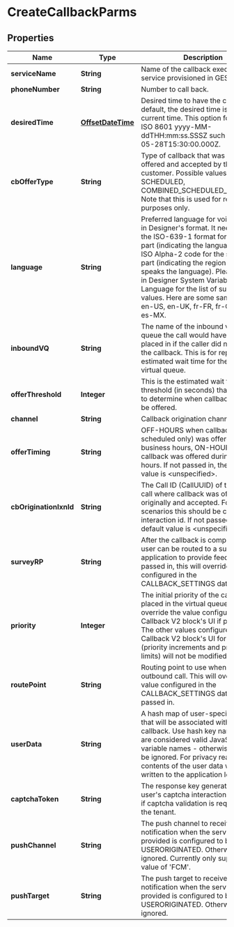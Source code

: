 # CreateCallbackParms

## Properties
Name | Type | Description | Notes
------------ | ------------- | ------------- | -------------
**serviceName** | **String** | Name of the callback execution service provisioned in GES. | 
**phoneNumber** | **String** | Number to call back. | 
**desiredTime** | [**OffsetDateTime**](OffsetDateTime.md) | Desired time to have the callback. By default, the desired time is the current time. This option format is ISO 8601 yyyy-MM-ddTHH:mm:ss.SSSZ such as 2013-05-28T15:30:00.000Z. |  [optional]
**cbOfferType** | **String** | Type of callback that was originally offered and accepted by the customer. Possible values are ASAP, SCHEDULED, COMBINED_SCHEDULED_AND_ASAP. Note that this is used for reporting purposes only. |  [optional]
**language** | **String** | Preferred language for voice prompts in Designer&#x27;s format. It needs to be in the ISO-639-1 format for the first part (indicating the language) and the ISO Alpha-2 code for the second part (indicating the region which speaks the language). Please check in Designer System Variables under Language for the list of supported values. Here are some sample values, en-US, en-UK, fr-FR, fr-CA, es-ES, es-MX. |  [optional]
**inboundVQ** | **String** | The name of the inbound virtual queue the call would have been placed in if the caller did not accept the callback. This is for reporting the estimated wait time for the inbound virtual queue. |  [optional]
**offerThreshold** | **Integer** | This is the estimated wait time threshold (in seconds) that was used to determine when callback should be offered. |  [optional]
**channel** | **String** | Callback origination channel. |  [optional]
**offerTiming** | **String** | OFF-HOURS when callback (typically scheduled only) was offered outside business hours, ON-HOURS when callback was offered during business hours. If not passed in, then default value is &lt;unspecified&gt;. |  [optional]
**cbOriginationIxnId** | **String** | The Call ID (CallUUID) of the inbound call where callback was offered originally and accepted. For chat scenarios this should be chat interaction id. If not passed in, then default value is &lt;unspecified&gt;\&quot;. |  [optional]
**surveyRP** | **String** | After the callback is complete, the user can be routed to a survey application to provide feedback. If passed in, this will override the value configured in the CALLBACK_SETTINGS data table. |  [optional]
**priority** | **Integer** | The initial priority of the call when placed in the virtual queue. This will override the value configured in the Callback V2 block&#x27;s UI if passed in. The other values configured in the Callback V2 block&#x27;s UI for priority (priority increments and priority limits) will not be modified. |  [optional]
**routePoint** | **String** | Routing point to use when making an outbound call. This will override the value configured in the CALLBACK_SETTINGS data table if passed in. |  [optional]
**userData** | **String** | A hash map of user-specific data that will be associated with the callback. Use hash key names that are considered valid JavaScript variable names - otherwise they will be ignored. For privacy reason, all contents of the user data will not be written to the application logs. |  [optional]
**captchaToken** | **String** | The response key generated from the user&#x27;s captcha interaction. Required if captcha validation is required for the tenant. |  [optional]
**pushChannel** | **String** | The push channel to receive a push notification when the serviceName provided is configured to be USERORIGINATED. Otherwise this is ignored. Currently only supports a value of &#x27;FCM&#x27;. |  [optional]
**pushTarget** | **String** | The push target to receive a push notification when the serviceName provided is configured to be USERORIGINATED. Otherwise this is ignored. |  [optional]
